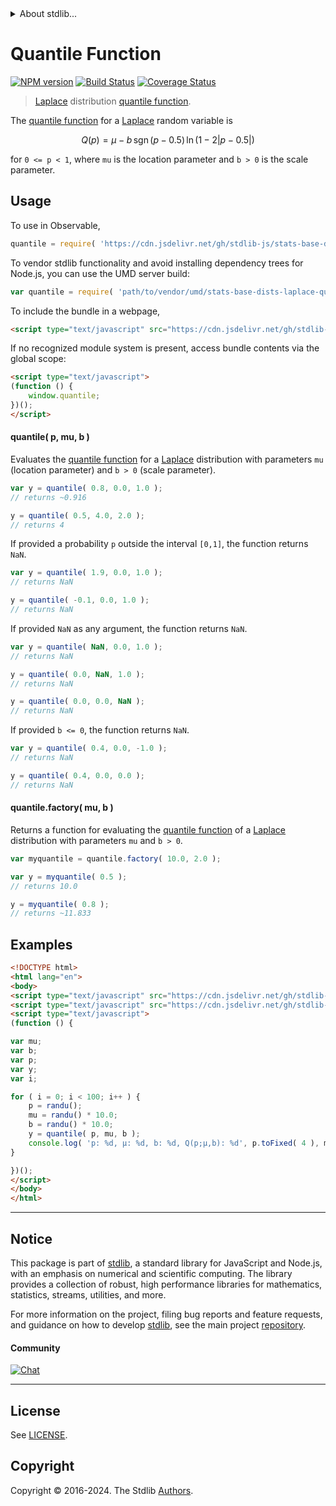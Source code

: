 <!--

@license Apache-2.0

Copyright (c) 2018 The Stdlib Authors.

Licensed under the Apache License, Version 2.0 (the "License");
you may not use this file except in compliance with the License.
You may obtain a copy of the License at

   http://www.apache.org/licenses/LICENSE-2.0

Unless required by applicable law or agreed to in writing, software
distributed under the License is distributed on an "AS IS" BASIS,
WITHOUT WARRANTIES OR CONDITIONS OF ANY KIND, either express or implied.
See the License for the specific language governing permissions and
limitations under the License.

-->


<details>
  <summary>
    About stdlib...
  </summary>
  <p>We believe in a future in which the web is a preferred environment for numerical computation. To help realize this future, we've built stdlib. stdlib is a standard library, with an emphasis on numerical and scientific computation, written in JavaScript (and C) for execution in browsers and in Node.js.</p>
  <p>The library is fully decomposable, being architected in such a way that you can swap out and mix and match APIs and functionality to cater to your exact preferences and use cases.</p>
  <p>When you use stdlib, you can be absolutely certain that you are using the most thorough, rigorous, well-written, studied, documented, tested, measured, and high-quality code out there.</p>
  <p>To join us in bringing numerical computing to the web, get started by checking us out on <a href="https://github.com/stdlib-js/stdlib">GitHub</a>, and please consider <a href="https://opencollective.com/stdlib">financially supporting stdlib</a>. We greatly appreciate your continued support!</p>
</details>

# Quantile Function

[![NPM version][npm-image]][npm-url] [![Build Status][test-image]][test-url] [![Coverage Status][coverage-image]][coverage-url] <!-- [![dependencies][dependencies-image]][dependencies-url] -->

> [Laplace][laplace-distribution] distribution [quantile function][quantile-function].

<section class="intro">

The [quantile function][quantile-function] for a [Laplace][laplace-distribution] random variable is

<!-- <equation class="equation" label="eq:laplace_quantile_function" align="center" raw="Q(p) = \mu - b\,\operatorname{sgn}(p-0.5)\,\ln(1 - 2|p-0.5|)" alt="Quantile function for a Laplace distribution."> -->

```math
Q(p) = \mu - b\,\mathop{\mathrm{sgn}}(p-0.5)\,\ln(1 - 2|p-0.5|)
```

<!-- <div class="equation" align="center" data-raw-text="Q(p) = \mu - b\,\operatorname{sgn}(p-0.5)\,\ln(1 - 2|p-0.5|)" data-equation="eq:laplace_quantile_function">
    <img src="https://cdn.jsdelivr.net/gh/stdlib-js/stdlib@51534079fef45e990850102147e8945fb023d1d0/lib/node_modules/@stdlib/stats/base/dists/laplace/quantile/docs/img/equation_laplace_quantile_function.svg" alt="Quantile function for a Laplace distribution.">
    <br>
</div> -->

<!-- </equation> -->

for `0 <= p < 1`, where `mu` is the location parameter and `b > 0` is the scale parameter.

</section>

<!-- /.intro -->



<section class="usage">

## Usage

To use in Observable,

```javascript
quantile = require( 'https://cdn.jsdelivr.net/gh/stdlib-js/stats-base-dists-laplace-quantile@umd/browser.js' )
```

To vendor stdlib functionality and avoid installing dependency trees for Node.js, you can use the UMD server build:

```javascript
var quantile = require( 'path/to/vendor/umd/stats-base-dists-laplace-quantile/index.js' )
```

To include the bundle in a webpage,

```html
<script type="text/javascript" src="https://cdn.jsdelivr.net/gh/stdlib-js/stats-base-dists-laplace-quantile@umd/browser.js"></script>
```

If no recognized module system is present, access bundle contents via the global scope:

```html
<script type="text/javascript">
(function () {
    window.quantile;
})();
</script>
```

#### quantile( p, mu, b )

Evaluates the [quantile function][quantile-function] for a [Laplace][laplace-distribution] distribution with parameters `mu` (location parameter) and `b > 0` (scale parameter).

```javascript
var y = quantile( 0.8, 0.0, 1.0 );
// returns ~0.916

y = quantile( 0.5, 4.0, 2.0 );
// returns 4
```

If provided a probability `p` outside the interval `[0,1]`, the function returns `NaN`.

```javascript
var y = quantile( 1.9, 0.0, 1.0 );
// returns NaN

y = quantile( -0.1, 0.0, 1.0 );
// returns NaN
```

If provided `NaN` as any argument, the function returns `NaN`.

```javascript
var y = quantile( NaN, 0.0, 1.0 );
// returns NaN

y = quantile( 0.0, NaN, 1.0 );
// returns NaN

y = quantile( 0.0, 0.0, NaN );
// returns NaN
```

If provided `b <= 0`, the function returns `NaN`.

```javascript
var y = quantile( 0.4, 0.0, -1.0 );
// returns NaN

y = quantile( 0.4, 0.0, 0.0 );
// returns NaN
```

#### quantile.factory( mu, b )

Returns a function for evaluating the [quantile function][quantile-function] of a [Laplace][laplace-distribution] distribution with parameters `mu` and `b > 0`.

```javascript
var myquantile = quantile.factory( 10.0, 2.0 );

var y = myquantile( 0.5 );
// returns 10.0

y = myquantile( 0.8 );
// returns ~11.833
```

</section>

<!-- /.usage -->

<section class="examples">

## Examples

<!-- eslint no-undef: "error" -->

```html
<!DOCTYPE html>
<html lang="en">
<body>
<script type="text/javascript" src="https://cdn.jsdelivr.net/gh/stdlib-js/random-base-randu@umd/browser.js"></script>
<script type="text/javascript" src="https://cdn.jsdelivr.net/gh/stdlib-js/stats-base-dists-laplace-quantile@umd/browser.js"></script>
<script type="text/javascript">
(function () {

var mu;
var b;
var p;
var y;
var i;

for ( i = 0; i < 100; i++ ) {
    p = randu();
    mu = randu() * 10.0;
    b = randu() * 10.0;
    y = quantile( p, mu, b );
    console.log( 'p: %d, µ: %d, b: %d, Q(p;µ,b): %d', p.toFixed( 4 ), mu.toFixed( 4 ), b.toFixed( 4 ), y.toFixed( 4 ) );
}

})();
</script>
</body>
</html>
```

</section>

<!-- /.examples -->

<!-- Section for related `stdlib` packages. Do not manually edit this section, as it is automatically populated. -->

<section class="related">

</section>

<!-- /.related -->

<!-- Section for all links. Make sure to keep an empty line after the `section` element and another before the `/section` close. -->


<section class="main-repo" >

* * *

## Notice

This package is part of [stdlib][stdlib], a standard library for JavaScript and Node.js, with an emphasis on numerical and scientific computing. The library provides a collection of robust, high performance libraries for mathematics, statistics, streams, utilities, and more.

For more information on the project, filing bug reports and feature requests, and guidance on how to develop [stdlib][stdlib], see the main project [repository][stdlib].

#### Community

[![Chat][chat-image]][chat-url]

---

## License

See [LICENSE][stdlib-license].


## Copyright

Copyright &copy; 2016-2024. The Stdlib [Authors][stdlib-authors].

</section>

<!-- /.stdlib -->

<!-- Section for all links. Make sure to keep an empty line after the `section` element and another before the `/section` close. -->

<section class="links">

[npm-image]: http://img.shields.io/npm/v/@stdlib/stats-base-dists-laplace-quantile.svg
[npm-url]: https://npmjs.org/package/@stdlib/stats-base-dists-laplace-quantile

[test-image]: https://github.com/stdlib-js/stats-base-dists-laplace-quantile/actions/workflows/test.yml/badge.svg?branch=v0.2.2
[test-url]: https://github.com/stdlib-js/stats-base-dists-laplace-quantile/actions/workflows/test.yml?query=branch:v0.2.2

[coverage-image]: https://img.shields.io/codecov/c/github/stdlib-js/stats-base-dists-laplace-quantile/main.svg
[coverage-url]: https://codecov.io/github/stdlib-js/stats-base-dists-laplace-quantile?branch=main

<!--

[dependencies-image]: https://img.shields.io/david/stdlib-js/stats-base-dists-laplace-quantile.svg
[dependencies-url]: https://david-dm.org/stdlib-js/stats-base-dists-laplace-quantile/main

-->

[chat-image]: https://img.shields.io/gitter/room/stdlib-js/stdlib.svg
[chat-url]: https://app.gitter.im/#/room/#stdlib-js_stdlib:gitter.im

[stdlib]: https://github.com/stdlib-js/stdlib

[stdlib-authors]: https://github.com/stdlib-js/stdlib/graphs/contributors

[umd]: https://github.com/umdjs/umd
[es-module]: https://developer.mozilla.org/en-US/docs/Web/JavaScript/Guide/Modules

[deno-url]: https://github.com/stdlib-js/stats-base-dists-laplace-quantile/tree/deno
[deno-readme]: https://github.com/stdlib-js/stats-base-dists-laplace-quantile/blob/deno/README.md
[umd-url]: https://github.com/stdlib-js/stats-base-dists-laplace-quantile/tree/umd
[umd-readme]: https://github.com/stdlib-js/stats-base-dists-laplace-quantile/blob/umd/README.md
[esm-url]: https://github.com/stdlib-js/stats-base-dists-laplace-quantile/tree/esm
[esm-readme]: https://github.com/stdlib-js/stats-base-dists-laplace-quantile/blob/esm/README.md
[branches-url]: https://github.com/stdlib-js/stats-base-dists-laplace-quantile/blob/main/branches.md

[stdlib-license]: https://raw.githubusercontent.com/stdlib-js/stats-base-dists-laplace-quantile/main/LICENSE

[laplace-distribution]: https://en.wikipedia.org/wiki/Laplace_distribution

[quantile-function]: https://en.wikipedia.org/wiki/Quantile_function

</section>

<!-- /.links -->
